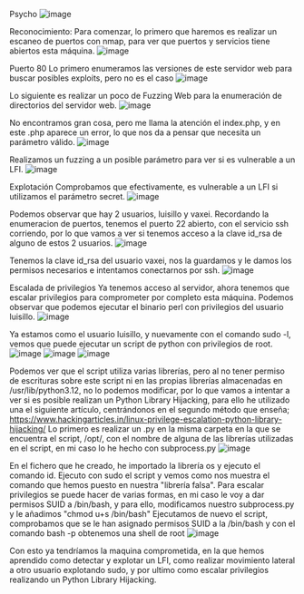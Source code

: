 Psycho
![image](https://github.com/user-attachments/assets/fb7f7133-9e08-47fd-8870-8d8d45f8bf9a)

Reconocimiento:
Para comenzar, lo primero que haremos es realizar un escaneo de puertos con nmap, para ver que puertos y servicios tiene abiertos esta máquina.
 ![image](https://github.com/user-attachments/assets/df8d4135-1af0-4666-aef6-18b3c3893e13)

Puerto 80
Lo primero enumeramos las versiones de este servidor web para buscar posibles exploits, pero no es el caso
 ![image](https://github.com/user-attachments/assets/dcbf2581-9b57-4eb3-b8ae-788517d970f7)

Lo siguiente es realizar un poco de Fuzzing Web para la enumeración de directorios del servidor web.
![image](https://github.com/user-attachments/assets/82ac3b6d-a434-401e-a184-ec3438b46c85)

No encontramos gran cosa, pero me llama la atención el index.php, y en este .php aparece un error, lo que nos da a pensar que necesita un parámetro válido.
 ![image](https://github.com/user-attachments/assets/adabcdde-94aa-4ee0-8611-74fc3d0794d9)

Realizamos un fuzzing a un posible parámetro para ver si es vulnerable a un LFI.
 ![image](https://github.com/user-attachments/assets/56913acb-3105-442c-9cee-e8e8835252ae)

Explotación
Comprobamos que efectivamente, es vulnerable a un LFI si utilizamos el parámetro secret.
![image](https://github.com/user-attachments/assets/c082e957-80ea-4127-a76a-f5547c44e437)

Podemos observar que hay 2 usuarios, luisillo y vaxei. 
Recordando la enumeracion de puertos, tenemos el puerto 22 abierto, con el servicio ssh corriendo, por lo que vamos a ver si tenemos acceso a la clave id_rsa de alguno de estos 2 usuarios.
![image](https://github.com/user-attachments/assets/c56c67c0-8d6f-4374-a1f0-a616a35c1347)

Tenemos la clave id_rsa del usuario vaxei, nos la guardamos y le damos los permisos necesarios e intentamos conectarnos por ssh.
 ![image](https://github.com/user-attachments/assets/e551ca96-07e2-4618-9663-a4dd8a8b731f)

Escalada de privilegios
Ya tenemos acceso al servidor, ahora tenemos que escalar privilegios para comprometer por completo esta máquina.
Podemos observar que podemos ejecutar el binario perl con privilegios del usuario luisillo.
 ![image](https://github.com/user-attachments/assets/bb3be5d4-4602-45af-b6d5-0b0cf2524672)
 
Ya estamos como el usuario luisillo, y nuevamente con el comando sudo -l, vemos que puede ejecutar un script de python con privilegios de root.
 ![image](https://github.com/user-attachments/assets/27a8e41f-cfa3-4473-bf96-c97810b74327)
 ![image](https://github.com/user-attachments/assets/0a049f6e-1cf8-4d11-a28a-1f7c87571a1f)
 ![image](https://github.com/user-attachments/assets/3c20d3ba-c55b-4fe3-8570-d04aef111963)

Podemos ver que el script utiliza varias librerías, pero al no tener permiso de escrituras sobre este script ni en las propias librerías almacenadas en /usr/lib/python3.12, no lo podemos modificar, por lo que vamos a intentar a ver si es posible realizan un Python Library Hijacking, para ello he utilizado una el siguiente artículo, centrándonos en el segundo método que enseña; 
https://www.hackingarticles.in/linux-privilege-escalation-python-library-hijacking/
Lo primero es realizar un .py en la misma carpeta en la que se encuentra el script, /opt/, con el nombre de alguna de las librerías utilizadas en el script, en mi caso lo he hecho con subprocess.py
 ![image](https://github.com/user-attachments/assets/512891bd-7193-4be3-aef0-56affca75418)

 
En el fichero que he creado, he importado la librería os y ejecuto el comando id. Ejecuto con sudo el script y vemos como nos muestra el comando que hemos puesto en nuestra "librería falsa".
Para escalar privilegios se puede hacer de varias formas, en mi caso le voy a dar permisos SUID a /bin/bash, y para ello, modificamos nuestro subprocess.py y le añadimos "chmod u+s /bin/bash"
Ejecutamos de nuevo el script, comprobamos que se le han asignado permisos SUID a la /bin/bash y con el comando bash -p obtenemos una shell de root
 ![image](https://github.com/user-attachments/assets/f7e820aa-9c54-4196-8469-2c98318086d5)

Con esto ya tendríamos la maquina comprometida, en la que hemos aprendido como detectar y explotar un LFI, como realizar movimiento lateral a otro usuario explotando sudo, y por ultimo como escalar privilegios realizando un  Python Library Hijacking.

